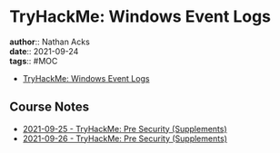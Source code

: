 # TryHackMe: Windows Event Logs

**author**:: Nathan Acks  
**date**:: 2021-09-24  
**tags**:: #MOC

* [TryHackMe: Windows Event Logs](https://tryhackme.com/room/windowseventlogs)

## Course Notes

* [2021-09-25 - TryHackMe: Pre Security (Supplements)](../log/2021-09-25-tryhackme-pre-security-supplements.md)
* [2021-09-26 - TryHackMe: Pre Security (Supplements)](../log/2021-09-26-tryhackme-pre-security-supplements.md)
